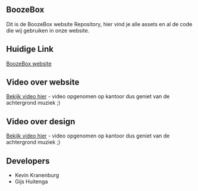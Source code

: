 ## BoozeBox

Dit is de BoozeBox website Repository, hier vind je alle assets en al de code die wij gebruiken in onze website.

## Huidige Link

[BoozeBox website](http://25953.hosts2.ma-cloud.nl/bewijzenmap/KID/boozebox/public/index.html)

## Video over website

[Bekijk video hier](https://youtu.be/zaQI31gz6PQ) - video opgenomen op kantoor dus geniet van de achtergrond muziek ;)

## Video over design

[Bekijk video hier](https://youtu.be/jHPAIKyGQ7Y) - video opgenomen op kantoor dus geniet van de achtergrond muziek ;)

## Developers

- Kevin Kranenburg
- Gijs Huitenga
